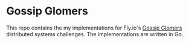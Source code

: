 # Gossip Glomers

This repo contains the my implementations for Fly.io's [Gossip Glomers](https://fly.io/dist-sys/) distributed systems challenges. The implementations are written in Go.
